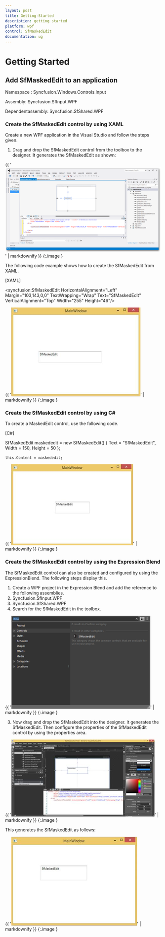 ```yaml
---
layout: post
title: Getting-Started
description: getting started
platform: wpf
control: SfMaskedEdit
documentation: ug
---
```


# Getting Started

## Add SfMaskedEdit to an application

Namespace                   : Syncfusion.Windows.Controls.Input

Assembly: Syncfusion.SfInput.WPF

Dependentassembly: Syncfusion.SfShared.WPF

### Create the SfMaskedEdit control by using XAML

Create a new WPF application in the Visual Studio and follow the steps given.

1. Drag and drop the SfMaskedEdit control from the toolbox to the designer. It generates the SfMaskedEdit as shown:

{{ '![](Getting-Started_images/Getting-Started_img1.png)' | markdownify }}
{:.image }


The following code example shows how to create the SfMaskedEdit from XAML.

[XAML]

<syncfusion:SfMaskedEdit HorizontalAlignment="Left" Margin="103,143,0,0" TextWrapping="Wrap" Text="SfMaskedEdit" VerticalAlignment="Top" Width="255" Height="46"/>



{{ '![C:/Users/arshiazeba/Desktop/1.jpg](Getting-Started_images/Getting-Started_img2.jpeg)' | markdownify }}
{:.image }


### Create the SfMaskedEdit control by using C#

To create a MaskedEdit control, use the following code.

[C#]

   SfMaskedEdit maskededit = new SfMaskedEdit() { Text = "SfMaskedEdit", Width = 150, Height = 50 };

    this.Content = maskededit;

{{ '![C:/Users/arshiazeba/Desktop/1.jpg](Getting-Started_images/Getting-Started_img3.jpeg)' | markdownify }}
{:.image }


### Create the SfMaskedEdit control by using the Expression Blend

The SfMaskedEdit control can also be created and configured by using the ExpressionBlend. The following steps display this.

1. Create a WPF project in the Expression Blend and add the reference to the following assemblies.
1. Syncfusion.SfInput.WPF
2. Syncfusion.SfShared.WPF
2. Search for the SfMaskedEdit in the toolbox.



{{ '![](Getting-Started_images/Getting-Started_img4.png)' | markdownify }}
{:.image }


3. Now drag and drop the SfMaskedEdit into the designer. It generates the SfMaskedEdit. Then configure the properties of the SfMaskedEdit control by using the properties area.

{{ '![C:/Users/arshiazeba/Desktop/1.jpg](Getting-Started_images/Getting-Started_img5.jpeg)' | markdownify }}
{:.image }


This generates the SfMaskedEdit as follows:

{{ '![C:/Users/arshiazeba/Desktop/1.jpg](Getting-Started_images/Getting-Started_img6.jpeg)' | markdownify }}
{:.image }


